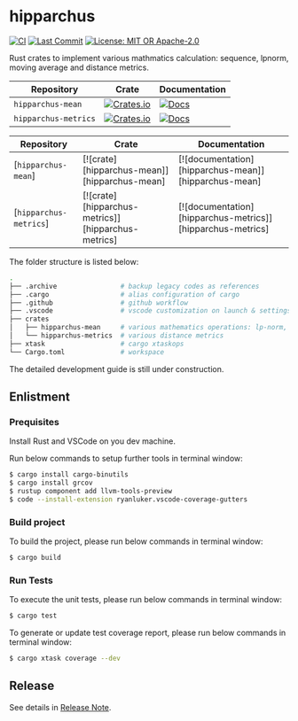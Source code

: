 # hipparchus

[![CI](https://github.com/web3nemo/hipparchus/actions/workflows/ci.yml/badge.svg)](https://github.com/web3nemo/hipparchus/actions/workflows/ci.yml)
[![Last Commit](https://img.shields.io/github/last-commit/web3nemo/hipparchus.svg?style=flat-square)](https://github.com/web3nemo/hipparchus)
[![License: MIT OR Apache-2.0](https://img.shields.io/github/license/web3nemo/hipparchus.svg?style=flat-square)](#license)

Rust crates to implement various mathmatics calculation: sequence, lpnorm, moving average and distance metrics.

| Repository | Crate | Documentation |
| ---------- | ----- | ------------- |
| `hipparchus-mean` | [![Crates.io](https://img.shields.io/crates/v/hipparchus-mean.svg)](https://crates.io/crates/hipparchus-mean) | [![Docs](https://docs.rs/hipparchus-mean/badge.svg)](https://docs.rs/hipparchus-mean/latest/hipparchus-mean/) |
| `hipparchus-metrics` | [![Crates.io](https://img.shields.io/crates/v/hipparchus-metrics.svg)](https://crates.io/crates/hipparchus-metrics) | [![Docs](https://docs.rs/hipparchus-metrics/badge.svg)](https://docs.rs/hipparchus-metrics/latest/hipparchus-metrics/) |

| Repository | Crate | Documentation |
| ---------- | ----- | ------------- |
| [`hipparchus-mean`]   | [![crate][hipparchus-mean]][hipparchus-mean]     | [![documentation][hipparchus-mean]][hipparchus-mean]
| [`hipparchus-metrics`]  | [![crate][hipparchus-metrics]][hipparchus-metrics]   | [![documentation][hipparchus-metrics]][hipparchus-metrics]

The folder structure is listed below: 

``` bash
.
├── .archive                # backup legacy codes as references
├── .cargo                  # alias configuration of cargo
├── .github                 # github workflow
├── .vscode                 # vscode customization on launch & settings json files
├── crates
│   ├── hipparchus-mean     # various mathematics operations: lp-norm, mean & moving average
│   └── hipparchus-metrics  # various distance metrics
├── xtask                   # cargo xtaskops 
└── Cargo.toml              # workspace
```

The detailed development guide is still under construction.

## Enlistment

### Prequisites

Install Rust and VSCode on you dev machine. 

Run below commands to setup further tools in terminal window:
``` bash
$ cargo install cargo-binutils
$ cargo install grcov
$ rustup component add llvm-tools-preview
$ code --install-extension ryanluker.vscode-coverage-gutters
```

### Build project

To build the project, please run below commands in terminal window:

``` bash
$ cargo build
```

### Run Tests

To execute the unit tests, please run below commands in terminal window:
``` bash
$ cargo test
```

To generate or update test coverage report, please run below commands in terminal window:
``` bash
$ cargo xtask coverage --dev
```

## Release

See details in [Release Note](./RELEASE.md).
